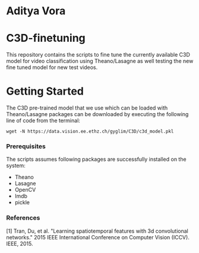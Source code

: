 # Aditya Vora

# C3D-finetuning
This repository contains the scripts to fine tune the currently available C3D model for video classification using Theano/Lasagne as well testing the new fine tuned model for new test videos.

# Getting Started

The C3D pre-trained model that we use which can be loaded with Theano/Lasagne packages can be downloaded by executing the following line of code from the terminal: 

```
wget -N https://data.vision.ee.ethz.ch/gyglim/C3D/c3d_model.pkl
```

### Prerequisites

The scripts assumes following packages are successfully installed on the system: 

* Theano
* Lasagne
* OpenCV 
* lmdb
* pickle

### References

[1] Tran, Du, et al. "Learning spatiotemporal features with 3d convolutional networks." 2015 IEEE International Conference on Computer Vision (ICCV). IEEE, 2015.
